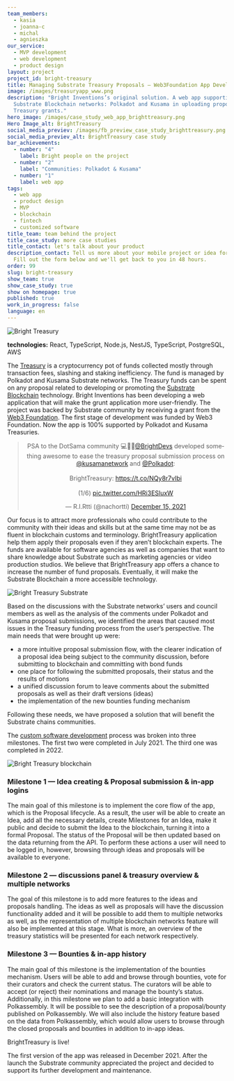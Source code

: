 ```yaml
---
team_members:
  - kasia
  - joanna-c
  - michal
  - agnieszka
our_service:
  - MVP development
  - web development
  - product design
layout: project
project_id: bright-treasury
title: Managing Substrate Treasury Proposals – Web3Foundation App Development
image: /images/treasuryapp_www.png
description: "Bright Inventions’s original solution. A web app supporting
  Substrate Blockchain networks: Polkadot and Kusama in uploading proposals for
  Treasury grants."
hero_image: /images/case_study_web_app_brighttreasury.png
Hero Image_alt: BrightTreasury
social_media_previev: /images/fb_preview_case_study_brighttreasury.png
social_media_previev_alt: BrightTreasury case study
bar_achievements:
  - number: "4"
    label: Bright people on the project
  - number: "2"
    label: "Communities: Polkadot & Kusama"
  - number: "1"
    label: web app
tags:
  - web app
  - product design
  - MVP
  - blockchain
  - fintech
  - customized software
title_team: team behind the project
title_case_study: more case studies
title_contact: let's talk about your product
description_contact: Tell us more about your mobile project or idea for an app.
  Fill out the form below and we'll get back to you in 48 hours.
order: 99
slug: bright-treasury
show_team: true
show_case_study: true
show on homepage: true
published: true
work_in_progress: false
language: en
---
```

![Bright Treasury](../../static/images/treasuryappwww.png)

<TitleWithIcon sectionTitle="main features of BrightTreasury:" titleIcon="/images/main_features_icon.png" titleIconAlt="Main features of BrightTreasury:" />

<SliderText sliderElements='[{"title":"intuitive treasury submissions","description":"An intuitive, two-step flow for submitting proposals (Idea -> Proposal)."},{"description":"In-app module for more detailed proposal descriptions (like adding milestones) connected with the proposal related discussion and reporting progress on approved proposals.","title":"In-app module"},{"title":"proposals overview","description":"Clear overview of the submitted proposals matched with derived motions and their results"},{"description":"Historical overview of the past spending periods’ proposals that were submitted using the app.","title":"historical overview "},{"title":"bounties mechanism","description":"The first app with dedicated bounties implementation."},{"title":"in-app login","description":"Login with Web3 account or email."}]' />

<TitleWithIcon sectionTitle="stack" titleIcon="/images/skills.svg" titleIconAlt="bright" />

<Gallery images='[{"src":"/images/react_stack_logo_update.svg","alt":"React"},{"src":"/images/typescript_logo.png","alt":"TypeScript"},{"src":"/images/node_stack_logo_update.svg","alt":"Node"},{"src":"/images/nest.png"},{"src":"/images/postgresql_logo_stack.png","alt":"PostgreSQL"}]' />

**technologies:** React, TypeScript, Node.js, NestJS, TypeScript, PostgreSQL, AWS

<TitleWithIcon sectionTitle="about BrightTreasury" titleIcon="/images/three_flags.svg" titleIconAlt="about BrightTreasury" />

<YouTubeEmbed url='https://www.youtube.com/watch?v=AKe5HynDQnU' />

The [Treasury](https://wiki.polkadot.network/docs/learn-treasury) is a cryptocurrency pot of funds collected mostly through transaction fees, slashing and staking inefficiency. The fund is managed by Polkadot and Kusama Substrate networks. The Treasury funds can be spent on any proposal related to developing or promoting the [Substrate Blockchain](/blog/5-benefits-of-substrate-blockchain) technology. Bright Inventions has been developing a web application that will make the grunt application more user-friendly. The project was backed by Substrate community by receiving a grant from the [Web3 Foundation](https://web3.foundation/). The first stage of development was funded by Web3 Foundation. Now the app is 100% supported by Polkadot and Kusama Treasuries.

<center><blockquote class="twitter-tweet"><p lang="en" dir="ltr">PSA to the DotSama community 💻🤩🎉<a href="https://twitter.com/BrightDevs?ref_src=twsrc%5Etfw">@BrightDevs</a> developed something awesome to ease the treasury proposal submission process on <a href="https://twitter.com/kusamanetwork?ref_src=twsrc%5Etfw">@kusamanetwork</a> and <a href="https://twitter.com/Polkadot?ref_src=twsrc%5Etfw">@Polkadot</a>: <br /><br />BrightTreasury: <a href="https://t.co/NQy8r7vIbi">https://t.co/NQy8r7vIbi</a> <br/><br/>(1/6) <a href="https://t.co/HRi3ESluxW">pic.twitter.com/HRi3ESluxW</a></p>&mdash; R.I.Rtti (@nachortti) <a href="https://twitter.com/nachortti/status/1471109810322030596?ref_src=twsrc%5Etfw">December 15, 2021</a></blockquote> <script async src="https://platform.twitter.com/widgets.js" charset="utf-8"></script></center>

<AnchorLink href='#contactForm' text='let’s talk about your project'/>

<TitleWithIcon sectionTitle="goal" titleIcon="/images/icon_title_goal.svg" titleIconAlt="goal" />

Our focus is to attract more professionals who could contribute to the community with their ideas and skills but at the same time may not be as fluent in blockchain customs and terminology. BrightTreasury application help them apply their proposals even if they aren’t blockchain experts. The funds are available for software agencies as well as companies that want to share knowledge about Substrate such as marketing agencies or video production studios. We believe that BrightTreasury app offers a chance to increase the number of fund proposals. Eventually, it will make the Substrate Blockchain a more accessible technology.

![Bright Treasury Substrate](../../static/images/treasuryapp_www.png)

<AnchorLink href='#contactForm' text='let’s talk about your project'/>

<TitleWithIcon sectionTitle="process of developing BrightTreasury" titleIcon="/images/gearwheel.svg" titleIconAlt="process of developing BrightTreasury" />

Based on the discussions with the Substrate networks’ users and council members as well as the analysis of the comments under Polkadot and Kusama proposal submissions, we identified the areas that caused most issues in the Treasury funding process from the user’s perspective. The main needs that were brought up were:

* a more intuitive proposal submission flow, with the clearer indication of a proposal idea being subject to the community discussion, before submitting to blockchain and committing with bond funds 
* one place for following the submitted proposals, their status and the results of motions
* a unified discussion forum to leave comments about the submitted proposals as well as their draft versions (ideas)
* the implementation of the new bounties funding mechanism

Following these needs, we have proposed a solution that will benefit the Substrate chains communities.

The [custom software development](/our-areas/custom-software-development) process was broken into three milestones. The first two were completed in July 2021. The third one was completed in 2022. 

![Bright Treasury blockchain](../../static/images/treasury_www_3.png)

### Milestone 1 — Idea creating & Proposal submission & in-app logins

The main goal of this milestone is to implement the core flow of the app, which is the Proposal lifecycle. As a result, the user will be able to create an Idea, add all the necessary details, create Milestones for an Idea, make it public and decide to submit the Idea to the blockchain, turning it into a formal Proposal. The status of the Proposal will be then updated based on the data returning from the API. To perform these actions a user will need to be logged in, however, browsing through ideas and proposals will be available to everyone. 

### Milestone 2 — discussions panel & treasury overview & multiple networks

The goal of this milestone is to add more features to the ideas and proposals handling. The ideas as well as proposals will have the discussion functionality added and it will be possible to add them to multiple networks as well, as the representation of multiple blockchain networks feature will also be implemented at this stage. What is more, an overview of the treasury statistics will be presented for each network respectively. 

### Milestone 3 — Bounties & in-app history

The main goal of this milestone is the implementation of the bounties mechanism. Users will be able to add and browse through bounties, vote for their curators and check the current status. The curators will be able to accept (or reject) their nominations and manage the bounty’s status. Additionally, in this milestone we plan to add a basic integration with Polkassembly. It will be possible to see the description of a proposal/bounty published on Polkassembly. We will also include the history feature based on the data from Polkassembly, which would allow users to browse through the closed proposals and bounties in addition to in-app ideas.

<TitleWithIcon sectionTitle="result" titleIcon="/images/results_icon_title_small.png" titleIconAlt="result" />

BrightTreasury is live! 

The first version of the app was released in December 2021. After the launch the Substrate community appreciated the project and decided to support its further development and maintenance.